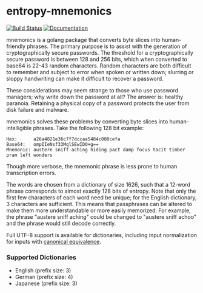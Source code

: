 # entropy-mnemonics

[![Build Status](https://travis-ci.org/uplo-tech/entropy-mnemonics.svg?branch=master)](https://travis-ci.org/uplo-tech/entropy-mnemonics)
[![Documentation](https://img.shields.io/badge/docs-godoc-blue.svg)](https://godoc.org/github.com/uplo-tech/entropy-mnemonics)

mnemonics is a golang package that converts byte slices into human-friendly
phrases. The primary purpose is to assist with the generation of
cryptographically secure passwords. The threshold for a cryptographically
secure password is between 128 and 256 bits, which when converted to base64 is
22-43 random characters. Random characters are both difficult to remember and
subject to error when spoken or written down; slurring or sloppy handwriting
can make it difficult to recover a password.

These considerations may seem strange to those who use password managers; why
write down the password at all? The answer is: healthy paranoia. Retaining a
physical copy of a password protects the user from disk failure and malware.

mnemonics solves these problems by converting byte slices into human-intelligible
phrases. Take the following 128 bit example:

```
Hex:      a26a4821e36c7f7dccaa5484c080cefa
Base64:   ompIIeNsf33MqlSEwIDO+g==
Mnemonic: austere sniff aching hiding pact damp focus tacit timber pram left wonders
```

Though more verbose, the mnemonic phrase is less prone to human transcription errors.

The words are chosen from a dictionary of size 1626, such that a 12-word phrase
corresponds to almost exactly 128 bits of entropy. Note that only the first few
characters of each word need be unique; for the English dictionary, 3 characters
are sufficient. This means that passphrases can be altered to make them more
understandable or more easily memorized. For example, the phrase "austere sniff aching"
could be changed to "austere sniff achoo" and the phrase would still decode correctly.

Full UTF-8 support is available for dictionaries, including input normalization
for inputs with [canonical equivalence](https://en.wikipedia.org/wiki/Unicode_equivalence).

### Supported Dictionaries ###

+ English (prefix size: 3)
+ German (prefix size: 4)
+ Japanese (prefix size: 3)
